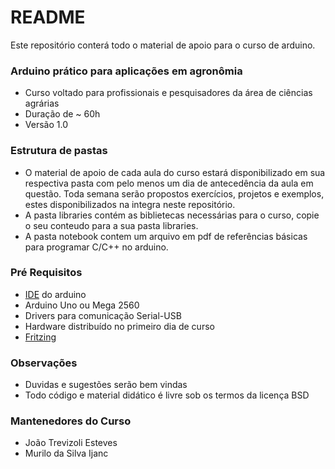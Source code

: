 # README #

Este repositório conterá todo o material de apoio para o curso de arduino.

### Arduino prático para aplicações em agronômia ###

* Curso voltado para profissionais e pesquisadores da área de ciências agrárias
* Duração de ~ 60h 
* Versão 1.0

### Estrutura de pastas ###

* O material de apoio de cada aula do curso estará disponibilizado em sua respectiva pasta com pelo menos um dia de 
antecedência da aula em questão. Toda semana serão propostos exercícios, projetos e exemplos, estes disponibilizados 
 na integra neste repositório.
* A pasta libraries contém as biblietecas necessárias para o curso, copie o seu conteudo para a sua pasta libraries.
* A pasta notebook contem um arquivo em pdf de referências básicas para programar C/C++ no arduino.
 
### Pré Requisitos ###

* [IDE](https://www.arduino.cc/en/Main/Software) do arduino
* Arduino Uno ou Mega 2560
* Drivers para comunicação Serial-USB
* Hardware distribuído no primeiro dia de curso
* [Fritzing](http://fritzing.org/home/)

### Observações ###

* Duvidas e sugestões serão bem vindas
* Todo código e material didático é livre sob os termos da licença BSD

### Mantenedores do Curso ###

* João Trevizoli Esteves
* Murilo da Silva Ijanc
